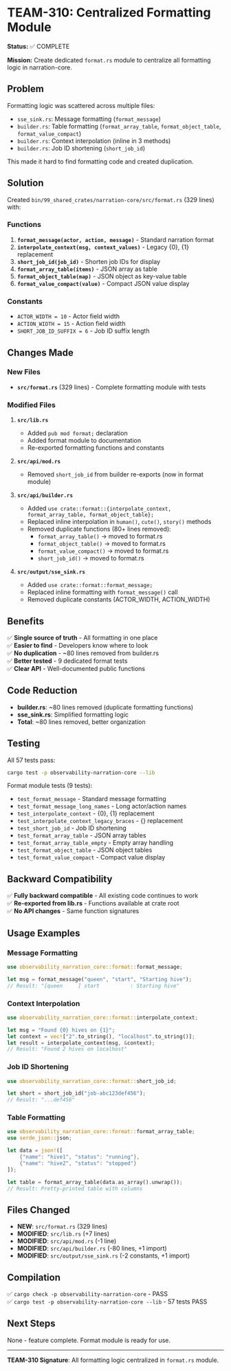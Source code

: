 # TEAM-310: Centralized Formatting Module

**Status:** ✅ COMPLETE

**Mission:** Create dedicated `format.rs` module to centralize all formatting logic in narration-core.

## Problem

Formatting logic was scattered across multiple files:
- `sse_sink.rs`: Message formatting (`format_message`)
- `builder.rs`: Table formatting (`format_array_table`, `format_object_table`, `format_value_compact`)
- `builder.rs`: Context interpolation (inline in 3 methods)
- `builder.rs`: Job ID shortening (`short_job_id`)

This made it hard to find formatting code and created duplication.

## Solution

Created `bin/99_shared_crates/narration-core/src/format.rs` (329 lines) with:

### Functions
1. **`format_message(actor, action, message)`** - Standard narration format
2. **`interpolate_context(msg, context_values)`** - Legacy {0}, {1} replacement
3. **`short_job_id(job_id)`** - Shorten job IDs for display
4. **`format_array_table(items)`** - JSON array as table
5. **`format_object_table(map)`** - JSON object as key-value table
6. **`format_value_compact(value)`** - Compact JSON value display

### Constants
- `ACTOR_WIDTH = 10` - Actor field width
- `ACTION_WIDTH = 15` - Action field width
- `SHORT_JOB_ID_SUFFIX = 6` - Job ID suffix length

## Changes Made

### New Files
- **`src/format.rs`** (329 lines) - Complete formatting module with tests

### Modified Files
1. **`src/lib.rs`**
   - Added `pub mod format;` declaration
   - Added format module to documentation
   - Re-exported formatting functions and constants

2. **`src/api/mod.rs`**
   - Removed `short_job_id` from builder re-exports (now in format module)

3. **`src/api/builder.rs`**
   - Added `use crate::format::{interpolate_context, format_array_table, format_object_table};`
   - Replaced inline interpolation in `human()`, `cute()`, `story()` methods
   - Removed duplicate functions (80+ lines removed):
     - `format_array_table()` → moved to format.rs
     - `format_object_table()` → moved to format.rs
     - `format_value_compact()` → moved to format.rs
     - `short_job_id()` → moved to format.rs

4. **`src/output/sse_sink.rs`**
   - Added `use crate::format::format_message;`
   - Replaced inline formatting with `format_message()` call
   - Removed duplicate constants (ACTOR_WIDTH, ACTION_WIDTH)

## Benefits

✅ **Single source of truth** - All formatting in one place  
✅ **Easier to find** - Developers know where to look  
✅ **No duplication** - ~80 lines removed from builder.rs  
✅ **Better tested** - 9 dedicated format tests  
✅ **Clear API** - Well-documented public functions  

## Code Reduction

- **builder.rs**: ~80 lines removed (duplicate formatting functions)
- **sse_sink.rs**: Simplified formatting logic
- **Total**: ~80 lines removed, better organization

## Testing

All 57 tests pass:
```bash
cargo test -p observability-narration-core --lib
```

Format module tests (9 tests):
- `test_format_message` - Standard message formatting
- `test_format_message_long_names` - Long actor/action names
- `test_interpolate_context` - {0}, {1} replacement
- `test_interpolate_context_legacy_braces` - {} replacement
- `test_short_job_id` - Job ID shortening
- `test_format_array_table` - JSON array tables
- `test_format_array_table_empty` - Empty array handling
- `test_format_object_table` - JSON object tables
- `test_format_value_compact` - Compact value display

## Backward Compatibility

✅ **Fully backward compatible** - All existing code continues to work  
✅ **Re-exported from lib.rs** - Functions available at crate root  
✅ **No API changes** - Same function signatures  

## Usage Examples

### Message Formatting
```rust
use observability_narration_core::format::format_message;

let msg = format_message("queen", "start", "Starting hive");
// Result: "[queen     ] start          : Starting hive"
```

### Context Interpolation
```rust
use observability_narration_core::format::interpolate_context;

let msg = "Found {0} hives on {1}";
let context = vec!["2".to_string(), "localhost".to_string()];
let result = interpolate_context(msg, &context);
// Result: "Found 2 hives on localhost"
```

### Job ID Shortening
```rust
use observability_narration_core::format::short_job_id;

let short = short_job_id("job-abc123def456");
// Result: "...def456"
```

### Table Formatting
```rust
use observability_narration_core::format::format_array_table;
use serde_json::json;

let data = json!([
    {"name": "hive1", "status": "running"},
    {"name": "hive2", "status": "stopped"}
]);

let table = format_array_table(data.as_array().unwrap());
// Result: Pretty-printed table with columns
```

## Files Changed

- **NEW**: `src/format.rs` (329 lines)
- **MODIFIED**: `src/lib.rs` (+7 lines)
- **MODIFIED**: `src/api/mod.rs` (-1 line)
- **MODIFIED**: `src/api/builder.rs` (-80 lines, +1 import)
- **MODIFIED**: `src/output/sse_sink.rs` (-2 constants, +1 import)

## Compilation

✅ `cargo check -p observability-narration-core` - PASS  
✅ `cargo test -p observability-narration-core --lib` - 57 tests PASS  

## Next Steps

None - feature complete. Format module is ready for use.

---

**TEAM-310 Signature**: All formatting logic centralized in `format.rs` module.
